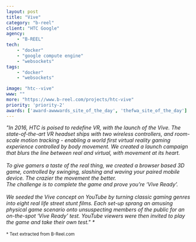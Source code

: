 ```yaml
---
layout: post
title: "Vive"
category: "b-reel"
client: "HTC Google"
agency:
    - "B-REEL"
tech:
    - "docker"
    - "google compute engine"
    - "websockets"
tags:
    - "docker"
    - "websockets"

image: "htc--vive"
www: ""
more: "https://www.b-reel.com/projects/htc-vive"
priority: 'priority-2'
awards: ['award-awwwards_site_of_the_day', 'thefwa_site_of_the_day']
---
```


_"In 2016, HTC is poised to redefine VR, with the launch of the Vive. The state-of-the-art VR headset ships with two wireless controllers, and room-scale motion tracking - enabling a world first virtual reality gaming experience controlled by body movement. We created a launch campaign that blurs the line between real and virtual, with movement at its heart._
<br/><br/>
_To give gamers a taste of the real thing, we created a browser based 3D game, controlled by swinging, slashing and waving your paired mobile device. The crazier the movement the better.<br/>The challenge is to complete the game and prove you’re ‘Vive Ready’._
<br/><br/>
_We seeded the Vive concept on YouTube by turning classic gaming genres into eight real life street stunt films. Each set-up sprang an amusing physical game scenario onto unsuspecting members of the public for an on-the-spot ‘Vive Ready’ test. YouTube viewers were then invited to play the game and take their own test." \*_
<br/><br/>
<small>* Text extracted from B-Reel.com</small>
